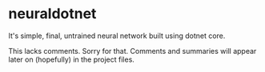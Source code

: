 # neuraldotnet
It's simple, final, untrained neural network built using dotnet core.

This lacks comments. Sorry for that. Comments and summaries will appear later on (hopefully) in the project files.
